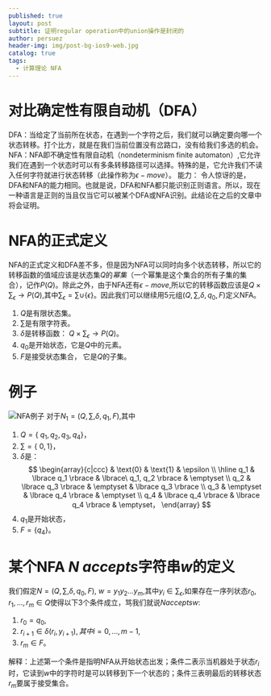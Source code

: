 ```yaml
---
published: true
layout: post
subtitle: 证明regular operation中的union操作是封闭的
author: persuez
header-img: img/post-bg-ios9-web.jpg
catalog: true
tags:
  - 计算理论 NFA
---
```

# 对比确定性有限自动机（DFA）
DFA：当给定了当前所在状态，在遇到一个字符之后，我们就可以确定要向哪一个状态转移。打个比方，就是在我们当前位置没有岔路口，没有给我们多选的机会。
NFA：NFA即不确定性有限自动机（nondeterminism finite automaton）,它允许我们在遇到一个状态时可以有多条转移路径可以选择。特殊的是，它允许我们不读入任何字符就进行状态转移（此操作称为$\epsilon - move$）。
能力： 令人惊讶的是，DFA和NFA的能力相同。也就是说，DFA和NFA都只能识别正则语言。所以，现在一种语言是正则的当且仅当它可以被某个DFA或NFA识别。此结论在之后的文章中将会证明。
# NFA的正式定义
NFA的正式定义和DFA差不多，但是因为NFA可以同时向多个状态转移，所以它的转移函数的值域应该是状态集$Q$的*幂集*（一个幂集是这个集合的所有子集的集合），记作$P(Q)$。除此之外，由于NFA还有$\epsilon - move$,所以它的转移函数应该是$Q \times \sum_\epsilon \to P(Q)$,其中$\sum_\epsilon = \sum \cup \lbrace \epsilon \rbrace$。因此我们可以继续用5元组$(Q, \sum, \delta, q_0, F)$定义NFA。
1. $Q$是有限状态集。
2. $\sum$是有限字符表。
3. $\delta$是转移函数： $Q \times \sum_\epsilon \to P(Q)$。
4. $q_0$是开始状态，它是$Q$中的元素。
5. $F$是接受状态集合， 它是$Q$的子集。

# 例子
![NFA例子](https://ws1.sinaimg.cn/large/006aPatNgy1fs2qzfxudej30fb05sglm.jpg)
对于$N_1=(Q, \sum, \delta, q_1, F)$,其中
1. $Q=\lbrace\ q_1, q_2, q_3, q_4\rbrace$，
2. $\sum=\lbrace\ 0, 1\rbrace$，
3. $\delta$是：
  $$
  \begin{array}{c|ccc}
   & \text{0} & \text{1} & \epsilon \\
  \hline
  q_1 & \lbrace q_1 \rbrace & \lbrace\ q_1, q_2 \rbrace & \emptyset \\
  q_2 & \lbrace q_3 \rbrace & \emptyset & \lbrace q_3 \rbrace \\
  q_3 & \emptyset & \lbrace q_4 \rbrace & \emptyset \\
  q_4 & \lbrace q_4 \rbrace & \lbrace q_4 \rbrace & \emptyset，
  \end{array}
  $$
4. $q_1$是开始状态，
5. $F= \lbrace q_4 \rbrace$。

# 某个NFA $N$ *accepts*字符串$w$的定义
我们假定$N=(Q, \sum, \delta, q_0, F)$, $w = y_1y_2...y_m$,其中$y_i \in \sum_\epsilon$,如果存在一序列状态$r_0,r_1,...,r_m \in Q$使得以下3个条件成立，骂我们就说$N accepts w$:
1. $r_0 = q_0$,
2. $r_{i+1} \in \delta(r_i, y_{i+1}),其中i=0,...,m-1$,
3. $r_m \in F$。

解释：上述第一个条件是指明NFA从开始状态出发；条件二表示当机器处于状态$r_i$时，它读到$w$中的字符时是可以转移到下一个状态的；条件三表明最后的转移状态$r_m$要属于接受集合。
